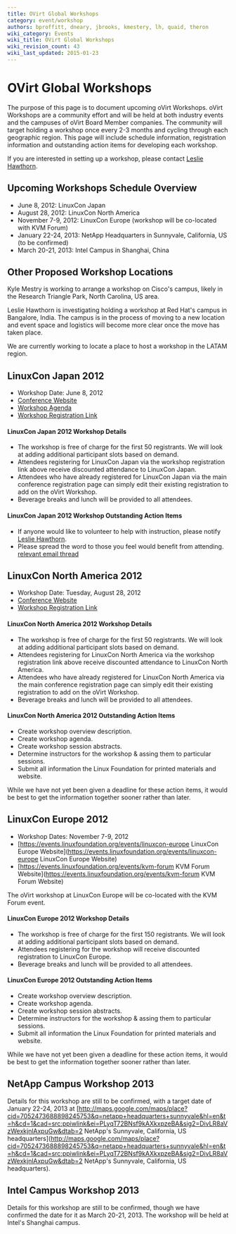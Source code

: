 ```yaml
---
title: OVirt Global Workshops
category: event/workshop
authors: bproffitt, dneary, jbrooks, kmestery, lh, quaid, theron
wiki_category: Events
wiki_title: OVirt Global Workshops
wiki_revision_count: 43
wiki_last_updated: 2015-01-23
---
```


# OVirt Global Workshops

The purpose of this page is to document upcoming oVirt Workshops. oVirt Workshops are a community effort and will be held at both industry events and the campuses of oVirt Board Member companies. The community will target holding a workshop once every 2-3 months and cycling through each geographic region. This page will include schedule information, registration information and outstanding action items for developing each workshop.

If you are interested in setting up a workshop, please contact [Leslie Hawthorn](User:Lh).

## Upcoming Workshops Schedule Overview

*   June 8, 2012: LinuxCon Japan
*   August 28, 2012: LinuxCon North America
*   November 7-9, 2012: LinuxCon Europe (workshop will be co-located with KVM Forum)
*   January 22-24, 2013: NetApp Headquarters in Sunnyvale, California, US (to be confirmed)
*   March 20-21, 2013: Intel Campus in Shanghai, China

## Other Proposed Workshop Locations

Kyle Mestry is working to arrange a workshop on Cisco's campus, likely in the Research Triangle Park, North Carolina, US area.

Leslie Hawthorn is investigating holding a workshop at Red Hat's campus in Bangalore, India. The campus is in the process of moving to a new location and event space and logistics will become more clear once the move has taken place.

We are currently working to locate a place to host a workshop in the LATAM region.

## LinuxCon Japan 2012

*   Workshop Date: June 8, 2012
*   [Conference Website](https://events.linuxfoundation.org/events/linuxcon-japan)
*   [Workshop Agenda](https://events.linuxfoundation.org/events/linuxcon-japan/ovirt-gluster-workshops)
*   [Workshop Registration Link](http://www.regonline.com/Register/Checkin.aspx?EventID=1099949)

#### LinuxCon Japan 2012 Workshop Details

*   The workshop is free of charge for the first 50 registrants. We will look at adding additional participant slots based on demand.
*   Attendees registering for LinuxCon Japan via the workshop registration link above receive discounted attendance to LinuxCon Japan.
*   Attendees who have already registered for LinuxCon Japan via the main conference registration page can simply edit their existing registration to add on the oVirt Workshop.
*   Beverage breaks and lunch will be provided to all attendees.

#### LinuxCon Japan 2012 Workshop Outstanding Action Items

*   If anyone would like to volunteer to help with instruction, please notify [Leslie Hawthorn](User:Lh).
*   Please spread the word to those you feel would benefit from attending. [relevant email thread](http://lists.ovirt.org/pipermail/users/2012-May/001931.html)

## LinuxCon North America 2012

*   Workshop Date: Tuesday, August 28, 2012
*   [Conference Website](https://events.linuxfoundation.org/events/linuxcon)
*   [Workshop Registration Link](http://www.regonline.com/Register/Checkin.aspx?EventID=1099953)

#### LinuxCon North America 2012 Workshop Details

*   The workshop is free of charge for the first 50 registrants. We will look at adding additional participant slots based on demand.
*   Attendees registering for LinuxCon North America via the workshop registration link above receive discounted attendance to LinuxCon North America.
*   Attendees who have already registered for LinuxCon North America via the main conference registration page can simply edit their existing registration to add on the oVirt Workshop.
*   Beverage breaks and lunch will be provided to all attendees.

#### LinuxCon North America 2012 Outstanding Action Items

*   Create workshop overview description.
*   Create workshop agenda.
*   Create workshop session abstracts.
*   Determine instructors for the workshop & assing them to particular sessions.
*   Submit all information the Linux Foundation for printed materials and website.

While we have not yet been given a deadline for these action items, it would be best to get the information together sooner rather than later.

## LinuxCon Europe 2012

*   Workshop Dates: November 7-9, 2012
*   [https://events.linuxfoundation.org/events/linuxcon-europe LinuxCon Europe Website](https://events.linuxfoundation.org/events/linuxcon-europe LinuxCon Europe Website)
*   [https://events.linuxfoundation.org/events/kvm-forum KVM Forum Website](https://events.linuxfoundation.org/events/kvm-forum KVM Forum Website)

The oVirt workshop at LinuxCon Europe will be co-located with the KVM Forum event.

#### LinuxCon Europe 2012 Workshop Details

*   The workshop is free of charge for the first 150 registrants. We will look at adding additional participant slots based on demand.
*   Attendees registering for the workshop will receive discounted registration to LinuxCon Europe.
*   Beverage breaks and lunch will be provided to all attendees.

#### LinuxCon Europe 2012 Outstanding Action Items

*   Create workshop overview description.
*   Create workshop agenda.
*   Create workshop session abstracts.
*   Determine instructors for the workshop & assing them to particular sessions.
*   Submit all information the Linux Foundation for printed materials and website.

While we have not yet been given a deadline for these action items, it would be best to get the information together sooner rather than later.

## NetApp Campus Workshop 2013

Details for this workshop are still to be confirmed, with a target date of January 22-24, 2013 at [http://maps.google.com/maps/place?cid=7052473688898245753&q=netapp+headquarters+sunnyvale&hl=en&t=h&cd=1&cad=src:ppiwlink&ei=PLyqT72BNsf9kAXkxpzeBA&sig2=DivLR8aVzWexkjnlAxpuGw&dtab=2 NetApp's Sunnyvale, California, US headquarters](http://maps.google.com/maps/place?cid=7052473688898245753&q=netapp+headquarters+sunnyvale&hl=en&t=h&cd=1&cad=src:ppiwlink&ei=PLyqT72BNsf9kAXkxpzeBA&sig2=DivLR8aVzWexkjnlAxpuGw&dtab=2 NetApp's Sunnyvale, California, US headquarters).

## Intel Campus Workshop 2013

Details for this workshop are still to be confirmed, though we have confirmed the date for it as March 20-21, 2013. The workshop will be held at Intel's Shanghai campus.
